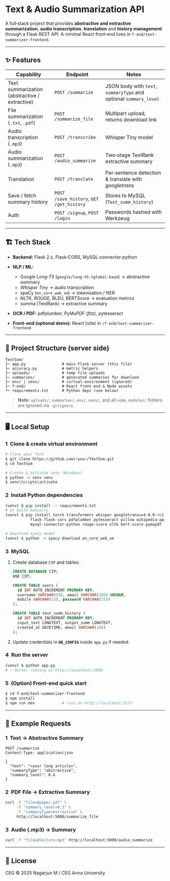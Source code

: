 # Text & Audio Summarization API

A full‑stack project that provides **abstractive and extractive summarization**, **audio transcription**, **translation** and **history management** through a Flask REST API.  A minimal React front‑end lives in `f‑end/text-summarizer-frontend`.

---

## ✨ Features

| Capability                                    | Endpoint                                 | Notes                                                             |
| --------------------------------------------- | ---------------------------------------- | ----------------------------------------------------------------- |
| Text summarization (abstractive / extractive) | `POST /summarize`                        | JSON body with `text`, `summaryType` and optional `summary_level` |
| File summarization (`.txt`, `.pdf`)           | `POST /summarize_file`                   | Multipart upload, returns download link                           |
| Audio transcription (`.mp3`)                  | `POST /transcribe`                       | Whisper Tiny model                                                |
| Audio summarization (`.mp3`)                  | `POST /audio_summarize`                  | Two‑stage TextRank extractive summary                             |
| Translation                                   | `POST /translate`                        | Per‑sentence detection & translate with *googletrans*             |
| Save / fetch summary history                  | `POST /save_history`, `GET /get_history` | Stores to MySQL (`Text_summ_history`)                             |
| Auth                                          | `POST /signup`, `POST /login`            | Passwords hashed with Werkzeug                                    |

---

## 🏗  Tech Stack

* **Backend:** Flask 2.x, Flask‑CORS, MySQL‑connector‑python
* **NLP / ML:**

  * Google *Long‑T5* (`google/long-t5-tglobal-base`)  → abstractive summary
  * *Whisper Tiny*  → audio transcription
  * spaCy (`en_core_web_sm`)  → tokenisation / NER
  * NLTK, ROUGE, BLEU, BERTScore  → evaluation metrics
  * summa (TextRank)  → extractive summary
* **OCR / PDF:** pdfplumber, PyMuPDF (*fitz*), pytesseract
* **Front‑end (optional demo):** React (vite) in `/f-end/text-summarizer-frontend`

---

## 📂 Project Structure (server side)

```
TextSum/
├─ app.py                # main Flask server (this file)
├─ accuracy.py           # metric helpers
├─ uploads/              # temp file uploads
├─ summaries/            # generated summaries for download
├─ env/ | venv/          # virtual‑environment (ignored)
├─ f-end/                # React front‑end & Node assets
└─ requirements.txt      # Python deps (see below)
```

> **Note:** `uploads/`, `summaries/`, `env/`, `venv/`, and all `node_modules/` folders are ignored via `.gitignore`.

---

## 🖥️  Local Setup

### 1  Clone & create virtual environment

```bash
# Clone your fork
$ git clone https://github.com/<you>/TextSum.git
$ cd TextSum

# Create & activate venv (Windows)
$ python -m venv venv
$ venv\Scripts\activate
```

### 2  Install Python dependencies

```bash
(venv) $ pip install -r requirements.txt
# or build manually
(venv) $ pip install torch transformers whisper googletrans==4.0.0-rc1 \
           flask flask-cors pdfplumber pytesseract pillow wikipedia-api spacy summa \
           mysql-connector-python rouge-score nltk bert-score pymupdf

# Download spaCy model
(venv) $ python -m spacy download en_core_web_sm
```

### 3  MySQL

1. Create database `CIP` and tables:

   ```sql
   CREATE DATABASE CIP;
   USE CIP;

   CREATE TABLE users (
     id INT AUTO_INCREMENT PRIMARY KEY,
     username VARCHAR(50), email VARCHAR(100) UNIQUE,
     mobile VARCHAR(15), password VARCHAR(255)
   );

   CREATE TABLE text_summ_history (
     id INT AUTO_INCREMENT PRIMARY KEY,
     input_text LONGTEXT, output_summ LONGTEXT,
     created_at DATETIME, email VARCHAR(100)
   );
   ```
2. Update credentials in **`DB_CONFIG`** inside `app.py` if needed.

### 4  Run the server

```bash
(venv) $ python app.py
# → Server running at http://localhost:5000
```

### 5  (Option) Front‑end quick start

```bash
$ cd f-end/text-summarizer-frontend
$ npm install
$ npm run dev            # runs on http://localhost:5173
```

---


## 🎯  Example Requests

### 1  Text → Abstractive Summary

```http
POST /summarize
Content‑Type: application/json

{
  "text": "<your long article>",
  "summaryType": "abstractive",
  "summary_level": 0.4
}
```

### 2  PDF File → Extractive Summary

```bash
curl -F "file=@paper.pdf" \
     -F "summary_level=0.3" \
     -F "summaryType=extractive" \
     http://localhost:5000/summarize_file
```

### 3  Audio (.mp3) → Summary

```bash
curl -F "file=@lecture.mp3" http://localhost:5000/audio_summarize
```

---

## 📜  License

CEG © 2025 Nagarjun M / CEG Anna University

